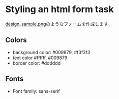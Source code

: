 # Styling an html form task
[design_sample.png](./design_sample.jpg)のようなフォームを作成します。

## Colors
- background color: #009879, #f3f3f3
- text color #ffffff, #009879
- border color: #dddddd

## Fonts
- Font family: sans-serif 